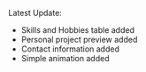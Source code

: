 Latest Update:

- Skills and Hobbies table added
- Personal project preview added
- Contact information added
- Simple animation added
